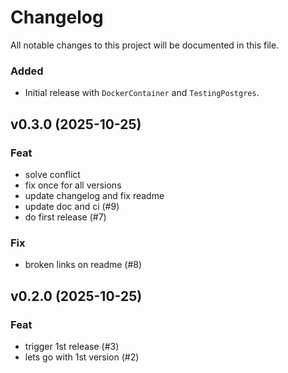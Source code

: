 # Changelog
All notable changes to this project will be documented in this file.

### Added
- Initial release with `DockerContainer` and `TestingPostgres`.

## v0.3.0 (2025-10-25)

### Feat

- solve conflict
- fix once for all versions
- update changelog and fix readme
- update doc and ci (#9)
- do first release (#7)

### Fix

- broken links on readme (#8)

## v0.2.0 (2025-10-25)

### Feat

- trigger 1st release (#3)
- lets go with 1st version (#2)
